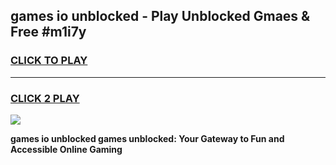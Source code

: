 
## games io unblocked - Play Unblocked Gmaes & Free #m1i7y
<h3>
<a href="https://news.freeplayer.one?title=games_io_unblocked&ref=24F">CLICK TO PLAY</a></h3>
<hr>

<h3>
<a href="https://news.freeplayer.one?title=games_io_unblocked&ref=24F">CLICK 2 PLAY</a>
  
</h3>

<a href="https://news.freeplayer.one?title=games_io_unblocked&ref=24F/"><img src="https://clearcache.store/games.png"></a>


**games io unblocked games unblocked: Your Gateway to Fun and Accessible Online Gaming**
